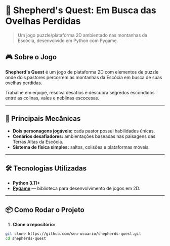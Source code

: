 # 🐑 Shepherd's Quest: Em Busca das Ovelhas Perdidas

> Um jogo puzzle/plataforma 2D ambientado nas montanhas da Escócia, desenvolvido em Python com Pygame.

## 🎮 Sobre o Jogo

**Shepherd's Quest** é um jogo de plataforma 2D com elementos de puzzle onde dois pastores percorrem as montanhas da Escócia em busca de suas ovelhas perdidas. 

Trabalhe em equipe, resolva desafios e descubra segredos escondidos entre as colinas, vales e neblinas escocesas.

---

## 🧩 Principais Mecânicas

- **Dois personagens jogáveis:** cada pastor possui habilidades únicas.
- **Cenários desafiadores:** ambientações baseadas nas paisagens das Terras Altas da Escócia.
- **Sistema de física simples:** saltos, colisões e plataformas móveis.

---

## 🛠️ Tecnologias Utilizadas

- **Python 3.11+**
- **[Pygame](https://www.pygame.org/)** — biblioteca para desenvolvimento de jogos em 2D.

---

## 📦 Como Rodar o Projeto

1. **Clone o repositório:**

```bash
git clone https://github.com/seu-usuario/shepherds-quest.git
cd shepherds-quest

